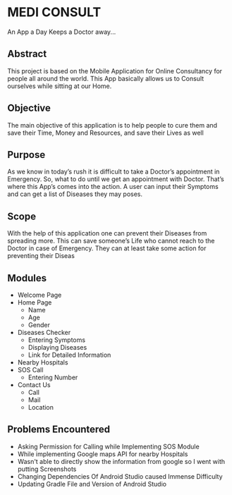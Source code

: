 # MEDI CONSULT
An App a Day Keeps a Doctor away...


## Abstract
This project is based on the Mobile Application for Online Consultancy for people all around the world. This App basically allows us to Consult ourselves while sitting at our Home.

## Objective
The main objective of this application is to help people to cure them and save their Time, Money and Resources, and save their Lives as well

## Purpose
As we know in today’s rush it is difficult to take a Doctor’s appointment in Emergency. So, what to do until we get an appointment with Doctor. That’s where this App’s comes into the action. A user can input their Symptoms and can get a list of Diseases they may poses.

## Scope
With the help of this application one can prevent their Diseases from spreading more. This can save someone’s Life who cannot reach to the Doctor in case of Emergency. They can at least take some action for preventing their Diseas

## Modules

 - Welcome Page
 - Home Page
	 - Name
	 - Age
	 - Gender
 - Diseases Checker
	 - Entering Symptoms
	 - Displaying Diseases
	 - Link for Detailed Information
 - Nearby Hospitals
 - SOS Call
	 - Entering Number
 - Contact Us
	 - Call
	 - Mail
	 - Location

## Problems Encountered
- Asking Permission for Calling while Implementing SOS Module
- While implementing Google maps API for nearby Hospitals
- Wasn't able to directly show the information from google so I went with putting Screenshots
- Changing Dependencies Of Android Studio caused Immense Difficulty
- Updating Gradle File and Version of Android Studio



